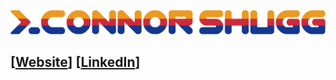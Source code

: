 ![](./name_logo.png "That's my name!")
## [[Website](https://shugg.dev)] [[LinkedIn](https://linkedin.com/in/connor-shugg)]
